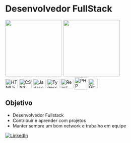 # Desenvolvedor FullStack

<div>
  <img height="180em" src="https://github-readme-stats.vercel.app/api?username=Jinacio23&show_icons=true&theme=highcontrast">
  <img height="180em" src="https://github-readme-stats.vercel.app/api/top-langs/?username=Jinacio23&layout=compact&theme=highcontrast">
</div>

<div style="display: inline-block">
 <img align="center" alt="HTML5" height="30" width="40" src="https://cdn.jsdelivr.net/gh/devicons/devicon/icons/html5/html5-original.svg" />   
 <img align="center" alt="CSS3" height="30" width="40" src="https://cdn.jsdelivr.net/gh/devicons/devicon/icons/css3/css3-original.svg" />   
 <img align="center" alt="Javascript" height="30" width="40" src="https://cdn.jsdelivr.net/gh/devicons/devicon/icons/javascript/javascript-original.svg" />   
 <img align="center" alt="Typescript" height="30" width="40" src="https://cdn.jsdelivr.net/gh/devicons/devicon@latest/icons/typescript/typescript-original.svg" />
 <img align="center" alt="React" height="30" width="40" src="https://cdn.jsdelivr.net/gh/devicons/devicon@latest/icons/react/react-original.svg" />
 <img align="center" alt="PHP" height="40" width="40" src="https://cdn.jsdelivr.net/gh/devicons/devicon@latest/icons/php/php-original.svg" />
 <img align="center" alt="Git" height="30" width="30" src="https://cdn.jsdelivr.net/gh/devicons/devicon@latest/icons/git/git-original.svg" />
</div>

## Objetivo

* Desenvolvedor Fullstack
* Contribuir e aprender com projetos
* Manter sempre um bom network e trabalho em equipe

[![LinkedIn](https://img.shields.io/badge/LinkedIn-0077B5?style=for-the-badge&logo=linkedin&logoColor=white)](https://www.linkedin.com/in/jos%C3%A9-in%C3%A1cio-277a62264/)

